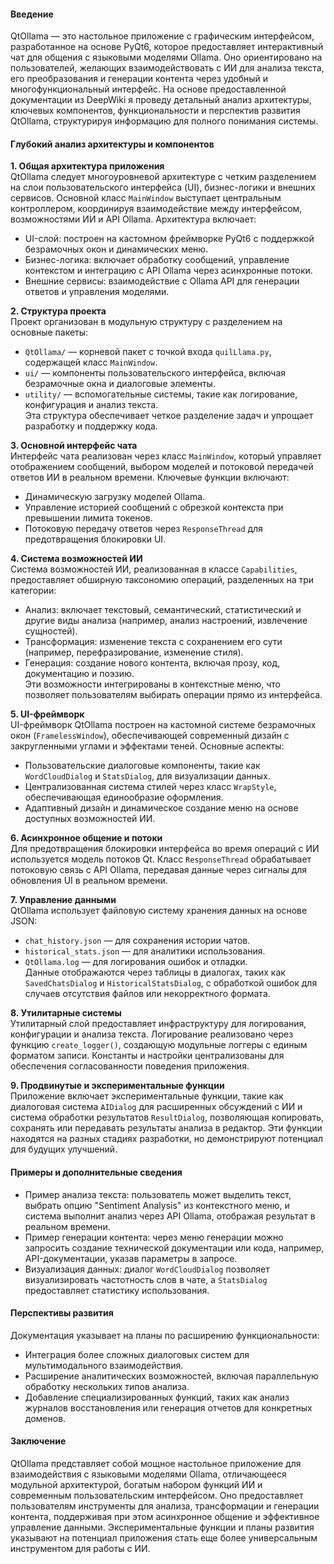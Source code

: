 #### Введение
QtOllama — это настольное приложение с графическим интерфейсом, разработанное на основе PyQt6, которое предоставляет интерактивный чат для общения с языковыми моделями Ollama. Оно ориентировано на пользователей, желающих взаимодействовать с ИИ для анализа текста, его преобразования и генерации контента через удобный и многофункциональный интерфейс. На основе предоставленной документации из DeepWiki я проведу детальный анализ архитектуры, ключевых компонентов, функциональности и перспектив развития QtOllama, структурируя информацию для полного понимания системы.

#### Глубокий анализ архитектуры и компонентов

**1. Общая архитектура приложения**  
QtOllama следует многоуровневой архитектуре с четким разделением на слои пользовательского интерфейса (UI), бизнес-логики и внешних сервисов. Основной класс `MainWindow` выступает центральным контроллером, координируя взаимодействие между интерфейсом, возможностями ИИ и API Ollama. Архитектура включает:  
- UI-слой: построен на кастомном фреймворке PyQt6 с поддержкой безрамочных окон и динамических меню.  
- Бизнес-логика: включает обработку сообщений, управление контекстом и интеграцию с API Ollama через асинхронные потоки.  
- Внешние сервисы: взаимодействие с Ollama API для генерации ответов и управления моделями.

**2. Структура проекта**  
Проект организован в модульную структуру с разделением на основные пакеты:  
- `QtOllama/` — корневой пакет с точкой входа `quilLlama.py`, содержащей класс `MainWindow`.  
- `ui/` — компоненты пользовательского интерфейса, включая безрамочные окна и диалоговые элементы.  
- `utility/` — вспомогательные системы, такие как логирование, конфигурация и анализ текста.  
Эта структура обеспечивает четкое разделение задач и упрощает разработку и поддержку кода.

**3. Основной интерфейс чата**  
Интерфейс чата реализован через класс `MainWindow`, который управляет отображением сообщений, выбором моделей и потоковой передачей ответов ИИ в реальном времени. Ключевые функции включают:  
- Динамическую загрузку моделей Ollama.  
- Управление историей сообщений с обрезкой контекста при превышении лимита токенов.  
- Потоковую передачу ответов через `ResponseThread` для предотвращения блокировки UI.

**4. Система возможностей ИИ**  
Система возможностей ИИ, реализованная в классе `Capabilities`, предоставляет обширную таксономию операций, разделенных на три категории:  
- Анализ: включает текстовый, семантический, статистический и другие виды анализа (например, анализ настроений, извлечение сущностей).  
- Трансформация: изменение текста с сохранением его сути (например, перефразирование, изменение стиля).  
- Генерация: создание нового контента, включая прозу, код, документацию и поэзию.  
Эти возможности интегрированы в контекстные меню, что позволяет пользователям выбирать операции прямо из интерфейса.

**5. UI-фреймворк**  
UI-фреймворк QtOllama построен на кастомной системе безрамочных окон (`FramelessWindow`), обеспечивающей современный дизайн с закругленными углами и эффектами теней. Основные аспекты:  
- Пользовательские диалоговые компоненты, такие как `WordCloudDialog` и `StatsDialog`, для визуализации данных.  
- Централизованная система стилей через класс `WrapStyle`, обеспечивающая единообразие оформления.  
- Адаптивный дизайн и динамическое создание меню на основе доступных возможностей ИИ.

**6. Асинхронное общение и потоки**  
Для предотвращения блокировки интерфейса во время операций с ИИ используется модель потоков Qt. Класс `ResponseThread` обрабатывает потоковую связь с API Ollama, передавая данные через сигналы для обновления UI в реальном времени.

**7. Управление данными**  
QtOllama использует файловую систему хранения данных на основе JSON:  
- `chat_history.json` — для сохранения истории чатов.  
- `historical_stats.json` — для аналитики использования.  
- `QtOllama.log` — для логирования ошибок и отладки.  
Данные отображаются через таблицы в диалогах, таких как `SavedChatsDialog` и `HistoricalStatsDialog`, с обработкой ошибок для случаев отсутствия файлов или некорректного формата.

**8. Утилитарные системы**  
Утилитарный слой предоставляет инфраструктуру для логирования, конфигурации и анализа текста. Логирование реализовано через функцию `create_logger()`, создающую модульные логгеры с единым форматом записи. Константы и настройки централизованы для обеспечения согласованности поведения приложения.

**9. Продвинутые и экспериментальные функции**  
Приложение включает экспериментальные функции, такие как диалоговая система `AIDialog` для расширенных обсуждений с ИИ и система обработки результатов `ResultDialog`, позволяющая копировать, сохранять или передавать результаты анализа в редактор. Эти функции находятся на разных стадиях разработки, но демонстрируют потенциал для будущих улучшений.

#### Примеры и дополнительные сведения
- Пример анализа текста: пользователь может выделить текст, выбрать опцию "Sentiment Analysis" из контекстного меню, и система выполнит анализ через API Ollama, отображая результат в реальном времени.  
- Пример генерации контента: через меню генерации можно запросить создание технической документации или кода, например, API-документации, указав параметры в запросе.  
- Визуализация данных: диалог `WordCloudDialog` позволяет визуализировать частотность слов в чате, а `StatsDialog` предоставляет статистику использования.

#### Перспективы развития
Документация указывает на планы по расширению функциональности:  
- Интеграция более сложных диалоговых систем для мультимодального взаимодействия.  
- Расширение аналитических возможностей, включая параллельную обработку нескольких типов анализа.  
- Добавление специализированных функций, таких как анализ журналов восстановления или генерация отчетов для конкретных доменов.

#### Заключение
QtOllama представляет собой мощное настольное приложение для взаимодействия с языковыми моделями Ollama, отличающееся модульной архитектурой, богатым набором функций ИИ и современным пользовательским интерфейсом. Оно предоставляет пользователям инструменты для анализа, трансформации и генерации контента, поддерживая при этом асинхронное общение и эффективное управление данными. Экспериментальные функции и планы развития указывают на потенциал приложения стать еще более универсальным инструментом для работы с ИИ.
